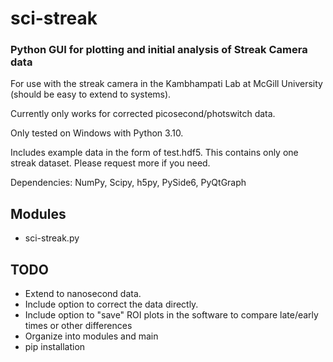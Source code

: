 # sci-streak
### Python GUI for plotting and initial analysis of Streak Camera data

For use with the streak camera in the Kambhampati Lab at McGill University (should be easy to extend to systems).

Currently only works for corrected picosecond/photswitch data.

Only tested on Windows with Python 3.10.

Includes example data in the form of test.hdf5. This contains only one streak dataset. Please request more if you need.

Dependencies: NumPy, Scipy, h5py, PySide6, PyQtGraph

## Modules

* sci-streak.py

## TODO

* Extend to nanosecond data.
* Include option to correct the data directly.
* Include option to "save" ROI plots in the software to compare late/early times or other differences
* Organize into modules and main
* pip installation
